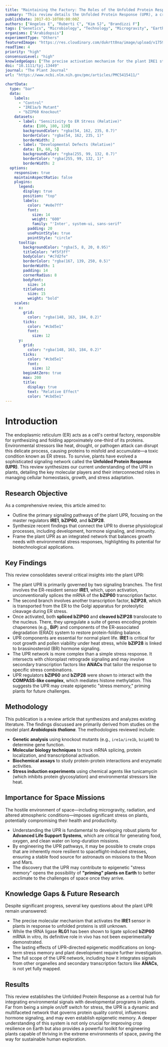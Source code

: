 ```yaml
---
title: "Maintaining the Factory: The Roles of the Unfolded Protein Response in Cellular Homeostasis in Plants"
summary: "This review details the Unfolded Protein Response (UPR), a critical cellular signaling network that helps plants manage protein misfolding caused by environmental stress. It highlights the roles of master regulators like IRE1 and bZIP transcription factors, providing a framework for enhancing crop resilience on Earth and for life support systems in space."
publishDate: 2017-03-10T00:00:00Z
authors: ["Angelos E", "Ruberti C", "Kim SJ", "Brandizzi F"]
tags: ["Genetics", "Microbiology", "Technology", "Microgravity", "Earth"]
organisms: ["Arabidopsis"]
experimentType: "Others"
featuredImage: "https://res.cloudinary.com/dukrtt0na/image/upload/v1759682966/vblvqrcoovtt4mxpy8nv.jpg"
readTime: 4
priority: "high"
consensusLevel: "high"
knowledgeGaps: ["The precise activation mechanism for the plant IRE1 stress sensor", "In vivo confirmation of the bZIP60 mRNA splicing mechanism", "The role of epigenetic modifications in stress memory post-UPR activation", "The exact function of NAC transcription factors in the UPR network"]
doi: "10.1111/tpj.13449"
journal: "The Plant Journal"
url: "https://www.ncbi.nlm.nih.gov/pmc/articles/PMC5415411/"

chartData:
  type: "bar"
  data:
    labels:
      - "Control"
      - "IRE1a/b Mutant"
      - "bZIP60 Knockout"
    datasets:
      - label: "Sensitivity to ER Stress (Relative)"
        data: [100, 180, 120]
        backgroundColor: "rgba(54, 162, 235, 0.7)"
        borderColor: "rgba(54, 162, 235, 1)"
        borderWidth: 2
      - label: "Developmental Defects (Relative)"
        data: [0, 60, 5]
        backgroundColor: "rgba(255, 99, 132, 0.7)"
        borderColor: "rgba(255, 99, 132, 1)"
        borderWidth: 2
  options:
    responsive: true
    maintainAspectRatio: false
    plugins:
      legend:
        display: true
        position: "top"
        labels:
          color: "#e0e7ff"
          font:
            size: 14
            weight: "600"
            family: "'Inter', system-ui, sans-serif"
          padding: 20
          usePointStyle: true
          pointStyle: "circle"
      tooltip:
        backgroundColor: "rgba(5, 8, 20, 0.95)"
        titleColor: "#f5f3ff"
        bodyColor: "#c7d2fe"
        borderColor: "rgba(167, 139, 250, 0.5)"
        borderWidth: 1
        padding: 14
        cornerRadius: 8
        bodyFont:
          size: 14
        titleFont:
          size: 15
          weight: "bold"
    scales:
      x:
        grid:
          color: "rgba(148, 163, 184, 0.2)"
        ticks:
          color: "#cbd5e1"
          font:
            size: 12
      y:
        grid:
          color: "rgba(148, 163, 184, 0.2)"
        ticks:
          color: "#cbd5e1"
          font:
            size: 12
        beginAtZero: true
        max: 200
        title:
          display: true
          text: "Relative Effect"
          color: "#cbd5e1"
---
```


# Introduction
The endoplasmic reticulum (ER) acts as a cell's central factory, responsible for synthesizing and folding approximately one-third of its proteins. Environmental stressors like heat, drought, or pathogen attack can disrupt this delicate process, causing proteins to misfold and accumulate—a toxic condition known as ER stress. To survive, plants have evolved a sophisticated signaling network called the **Unfolded Protein Response (UPR)**. This review synthesizes our current understanding of the UPR in plants, detailing the key molecular players and their interconnected roles in managing cellular homeostasis, growth, and stress adaptation.

## Research Objective
As a comprehensive review, this article aimed to:
- Outline the primary signaling pathways of the plant UPR, focusing on the master regulators **IRE1**, **bZIP60**, and **bZIP28**.
- Synthesize recent findings that connect the UPR to diverse physiological processes, including development, hormone signaling, and immunity.
- Frame the plant UPR as an integrated network that balances growth needs with environmental stress responses, highlighting its potential for biotechnological applications.

## Key Findings
This review consolidates several critical insights into the plant UPR:
- The plant UPR is primarily governed by two signaling branches. The first involves the ER-resident sensor **IRE1**, which, upon activation, unconventionally splices the mRNA of the **bZIP60** transcription factor.
- The second branch involves another transcription factor, **bZIP28**, which is transported from the ER to the Golgi apparatus for proteolytic cleavage during ER stress.
- Once activated, both **spliced bZIP60** and **cleaved bZIP28** translocate to the nucleus. There, they upregulate a suite of genes encoding protein chaperones (e.g., **BiP**) and components of the ER-associated degradation (ERAD) system to restore protein-folding balance.
- UPR components are essential for normal plant life. **IRE1** is critical for root growth and pollen viability under heat stress, while **bZIP28** is linked to brassinosteroid (BR) hormone signaling.
- The UPR network is more complex than a simple stress response. It intersects with chloroplast retrograde signaling and may involve secondary transcription factors like **ANACs** that tailor the response to specific stress combinations.
- UPR regulators **bZIP60** and **bZIP28** were shown to interact with the **COMPASS-like complex**, which mediates histone methylation. This suggests the UPR may create epigenetic "stress memory," priming plants for future challenges.

## Methodology
This publication is a review article that synthesizes and analyzes existing literature. The findings discussed are primarily derived from studies on the model plant **_Arabidopsis thaliana_**. The methodologies reviewed include:
- **Genetic analysis** using knockout mutants (e.g., `ire1a/ire1b`, `bzip60`) to determine gene function.
- **Molecular biology techniques** to track mRNA splicing, protein localization, and transcriptional activation.
- **Biochemical assays** to study protein-protein interactions and enzymatic activities.
- **Stress induction experiments** using chemical agents like tunicamycin (which inhibits protein glycosylation) and environmental stressors like heat.

## Importance for Space Missions
The hostile environment of space—including microgravity, radiation, and altered atmospheric conditions—imposes significant stress on plants, potentially compromising their health and productivity.
- Understanding the UPR is fundamental to developing robust plants for **Advanced Life Support Systems**, which are critical for generating food, oxygen, and clean water on long-duration missions.
- By engineering the UPR pathways, it may be possible to create crops that are inherently more resilient to spaceflight-induced stresses, ensuring a stable food source for astronauts on missions to the Moon and Mars.
- The discovery that the UPR may contribute to epigenetic "stress memory" opens the possibility of **"priming" plants on Earth** to better acclimate to the challenges of space once they arrive.

## Knowledge Gaps & Future Research
Despite significant progress, several key questions about the plant UPR remain unanswered:
- The precise molecular mechanism that activates the **IRE1** sensor in plants in response to unfolded proteins is still unknown.
- While the tRNA ligase **RLG1** has been shown to ligate spliced **bZIP60** mRNA in vitro, its definitive role in vivo has not been experimentally demonstrated.
- The lasting effects of UPR-directed epigenetic modifications on long-term stress memory and plant development require further investigation.
- The full scope of the UPR network, including how it integrates signals from other organelles and secondary transcription factors like **ANACs**, is not yet fully mapped.

## Results
This review establishes the Unfolded Protein Response as a central hub for integrating environmental signals with developmental programs in plants. Far from being a simple on/off switch for stress, the UPR is a dynamic and multifaceted network that governs protein quality control, influences hormone signaling, and may even establish epigenetic memory. A deeper understanding of this system is not only crucial for improving crop resilience on Earth but also provides a powerful toolkit for engineering plants capable of thriving in the extreme environments of space, paving the way for sustainable human exploration.
